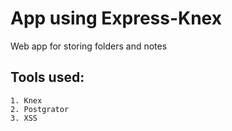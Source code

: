 # App using Express-Knex

Web app for storing folders and notes

## Tools used:
    1. Knex
    2. Postgrator
    3. XSS
